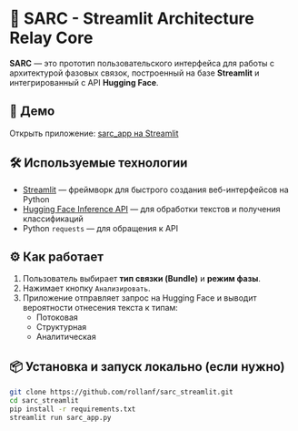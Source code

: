 # 🧠 SARC - Streamlit Architecture Relay Core

**SARC** — это прототип пользовательского интерфейса для работы с архитектурой фазовых связок, построенный на базе **Streamlit** и интегрированный с API **Hugging Face**.

## 🚀 Демо
Открыть приложение: [sarc_app на Streamlit](https://YOUR-APP-NAME.streamlit.app)

## 🛠 Используемые технологии
- [Streamlit](https://streamlit.io/) — фреймворк для быстрого создания веб-интерфейсов на Python
- [Hugging Face Inference API](https://huggingface.co/inference-api) — для обработки текстов и получения классификаций
- Python `requests` — для обращения к API

## ⚙️ Как работает
1. Пользователь выбирает **тип связки (Bundle)** и **режим фазы**.
2. Нажимает кнопку `Анализировать`.
3. Приложение отправляет запрос на Hugging Face и выводит вероятности отнесения текста к типам:
   - Потоковая
   - Структурная
   - Аналитическая

## 📦 Установка и запуск локально (если нужно)
```bash
git clone https://github.com/rollanf/sarc_streamlit.git
cd sarc_streamlit
pip install -r requirements.txt
streamlit run sarc_app.py